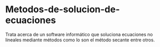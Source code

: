 # Metodos-de-solucion-de-ecuaciones
Trata acerca de un software informático que soluciona ecuaciones no lineales mediante métodos como lo son el método secante entre otros.

